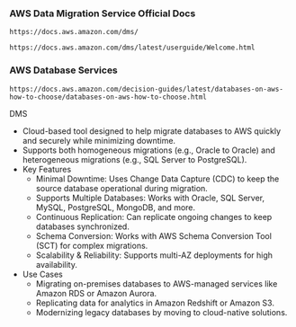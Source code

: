 ### AWS Data Migration Service Official Docs
```
https://docs.aws.amazon.com/dms/
```
```
https://docs.aws.amazon.com/dms/latest/userguide/Welcome.html
```
### AWS Database Services
```
https://docs.aws.amazon.com/decision-guides/latest/databases-on-aws-how-to-choose/databases-on-aws-how-to-choose.html
```
DMS
 - Cloud-based tool designed to help migrate databases to AWS quickly and securely while minimizing downtime.
 - Supports both homogeneous migrations (e.g., Oracle to Oracle) and heterogeneous migrations (e.g., SQL Server to PostgreSQL).
 - Key Features
   - Minimal Downtime: Uses Change Data Capture (CDC) to keep the source database operational during migration.
   - Supports Multiple Databases: Works with Oracle, SQL Server, MySQL, PostgreSQL, MongoDB, and more.
   - Continuous Replication: Can replicate ongoing changes to keep databases synchronized.
   - Schema Conversion: Works with AWS Schema Conversion Tool (SCT) for complex migrations.
   - Scalability & Reliability: Supports multi-AZ deployments for high availability.
 - Use Cases
   - Migrating on-premises databases to AWS-managed services like Amazon RDS or Amazon Aurora.
   - Replicating data for analytics in Amazon Redshift or Amazon S3.
   - Modernizing legacy databases by moving to cloud-native solutions.